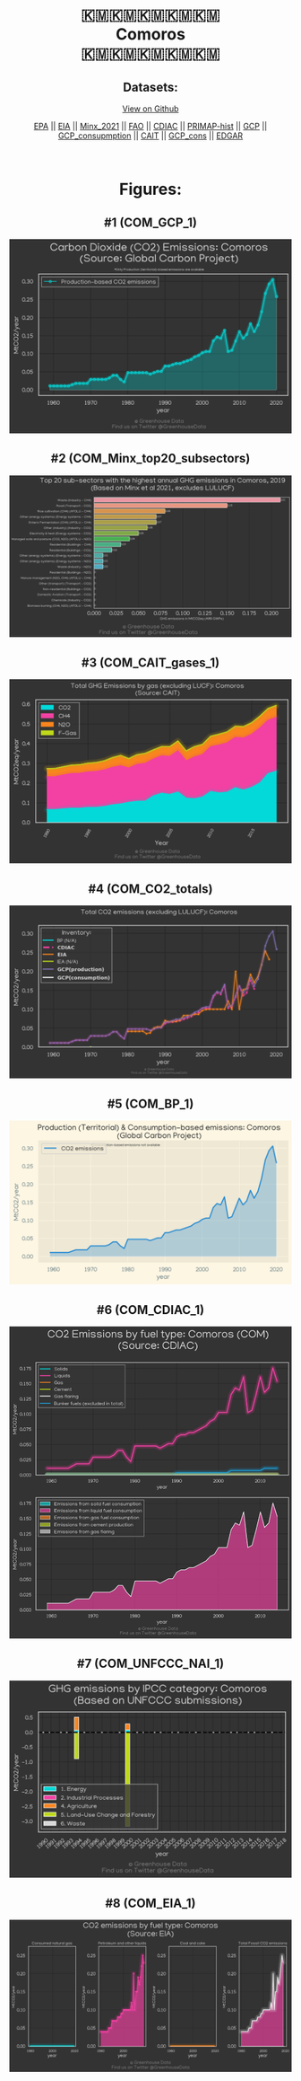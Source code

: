 
<center>
<h1 align="center">
🇰🇲🇰🇲🇰🇲🇰🇲🇰🇲
<br>
Comoros
<br>
🇰🇲🇰🇲🇰🇲🇰🇲🇰🇲
</h1>
<h2>Datasets:</h2>
<p><a href="https://github.com/dquintani/GreenhouseData/tree/master/country_data/COM_Comoros/data">View on Github</a>
<br></p><p><a href="data/COM_EPA.csv">EPA</a> || <a href="data/COM_EIA.csv">EIA</a> || <a href="data/COM_Minx_2021.csv">Minx_2021</a> || <a href="data/COM_FAO.csv">FAO</a> || <a href="data/COM_CDIAC.csv">CDIAC</a> || <a href="data/COM_PRIMAP-hist.csv">PRIMAP-hist</a> || <a href="data/COM_GCP.csv">GCP</a> || <a href="data/COM_GCP_consupmption.csv">GCP_consupmption</a> || <a href="data/COM_CAIT.csv">CAIT</a> || <a href="data/COM_GCP_cons.csv">GCP_cons</a> || <a href="data/COM_EDGAR.csv">EDGAR</a></p><p><br></p>
<h1>Figures:</h1><h2>#1 (COM_GCP_1)</h2>
<p><img alt="" src="figures/COM_GCP_1.png" /></p><h2>#2 (COM_Minx_top20_subsectors)</h2>
<p><img alt="" src="figures/COM_Minx_top20_subsectors.png" /></p><h2>#3 (COM_CAIT_gases_1)</h2>
<p><img alt="" src="figures/COM_CAIT_gases_1.png" /></p><h2>#4 (COM_CO2_totals)</h2>
<p><img alt="" src="figures/COM_CO2_totals.png" /></p><h2>#5 (COM_BP_1)</h2>
<p><img alt="" src="figures/COM_BP_1.png" /></p><h2>#6 (COM_CDIAC_1)</h2>
<p><img alt="" src="figures/COM_CDIAC_1.png" /></p><h2>#7 (COM_UNFCCC_NAI_1)</h2>
<p><img alt="" src="figures/COM_UNFCCC_NAI_1.png" /></p><h2>#8 (COM_EIA_1)</h2>
<p><img alt="" src="figures/COM_EIA_1.png" /></p>